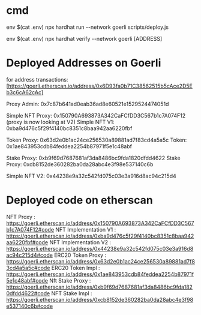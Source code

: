 # cmd

env $(cat .env) npx hardhat run --network goerli scripts/deploy.js

env $(cat .env) npx hardhat verify --network goerli [ADDRESS]


# Deployed Addresses on Goerli
for address transactions: [https://goerli.etherscan.io/address/0x6D93fa0b71C38562515b5cAce2D5Eb3c6cA62cAc]

Proxy Admin: 0x7c87b641ad0eab36ad8e60521e1529524474051d

Simple NFT Proxy: 0x150790A693873A342CaFCfDD3C567b1c7A074F12 (proxy is now looking at V2)
Simple NFT V1: 0xba9d476c5f29f4140bc8351c8baa942aa6220fbf

Token Proxy: 0x63d2e0b1ac24ce256530a89881ad7f83cd4a5a5c
Token: 0x1ae843953cdb84feddea2254b87971f5e1c48abf

Stake Proxy: 0xb9f69d7687681af3da8486bc9fda1820dfdd4622
Stake Proxy: 0xcb8152de360282ba0da28abc4e3f98e537140c6b

Simple NFT V2:  0x44238e9a32c542fd075c03e3a916d8ac94c215d4


# Deployed code on etherscan 
NFT Proxy : https://goerli.etherscan.io/address/0x150790A693873A342CaFCfDD3C567b1c7A074F12#code
NFT Implementation V1 : https://goerli.etherscan.io/address/0xba9d476c5f29f4140bc8351c8baa942aa6220fbf#code
NFT Implementation V2 : https://goerli.etherscan.io/address/0x44238e9a32c542fd075c03e3a916d8ac94c215d4#code
ERC20 Token Proxy : https://goerli.etherscan.io/address/0x63d2e0b1ac24ce256530a89881ad7f83cd4a5a5c#code
ERC20 Token Impl : https://goerli.etherscan.io/address/0x1ae843953cdb84feddea2254b87971f5e1c48abf#code
Nft Stake Proxy : https://goerli.etherscan.io/address/0xb9f69d7687681af3da8486bc9fda1820dfdd4622#code
NFT Stake Impl : https://goerli.etherscan.io/address/0xcb8152de360282ba0da28abc4e3f98e537140c6b#code